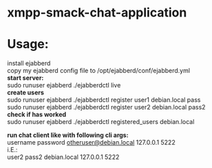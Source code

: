 # xmpp-smack-chat-application  
# Usage:  
install ejabberd  
copy my ejabberd config file to /opt/ejabberd/conf/ejabberd.yml  
**start server:**    
sudo runuser ejabberd ./ejabberdctl live  
**create users**  
sudo runuser ejabberd ./ejabberdctl register user1 debian.local pass  
sudo runuser ejabberd ./ejabberdctl register user2 debian.local pass2  
**check if has worked**  
sudo runuser ejabberd ./ejabberdctl registered_users debian.local  
  

**run chat client like with following cli args:**  
username password otheruser@debian.local 127.0.0.1 5222  
i.E.:  
user2 pass2 debian.local 127.0.0.1 5222
